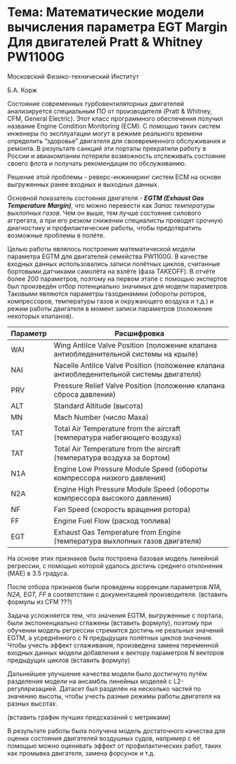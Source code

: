 # Тема: Математические модели вычисления параметра EGT Margin Для двигателей Pratt & Whitney PW1100G

Московский Физико-технический Институт

Б.А. Корж

Состояние современных турбовентиляторных двигателей анализируется специальным ПО от производителя (Pratt & Whitney, CFМ, General Electric). Этот класс программного обеспечения получил название Engine Condition Monitoring (ECM). С помощью таких систем инженеры по эксплуатации могут в режиме реального времени определить “здоровье” двигателя для своевременного обслуживания и ремонта. В результате санкций эти порталы прекратили работу в России и авиакомпании потеряли возможность отслеживать состояние своего флота и получать рекомендации по обслуживанию.

Решение этой проблемы - реверс-инжиниринг систем ECM на основе выгруженных ранее входных и выходных данных.

Основной показатель состояния двигателя - ***EGTM (Exhaust Gas Temperature Margin)***, что можно перевести как *Запас температуры выхлопных газов*. Чем он выше, тем лучше состояние силового аггрегата, а при его резком снижении специалисты проводят срочную диагностику и профилактические работы, чтобы предотвратить возможные проблемы в полёте.

Целью работы являлось построение математической модели параметра EGTM для двигателей семейства PW1100G. В качестве входных данных использовались записи полётных циклов, считанные бортовыми датчиками самолёта на взлёте (фаза TAKEOFF). В отчёте более 200 параметров, поэтому на первом этапе с помощью экспертов был произведён отбор потенциально значимых для модели параметров. Таковыми являются параметры газодинамики (обороты роторов, компрессоров, температуры газов и окружающего воздуха и т.д.) и режим работы двигателя в момент записи параметров (положение некоторых клапанов).  

| Параметр | Расшифровка                          |
|----------|--------------------------------------|
| WAI      | Wing AntiIce Valve Position (положение клапана антиобледенительной системы на крыле)
| NAI      | Nacelle AntiIce Valve Position (положение клапана антиобледенительной системы двигателя)
| PRV      | Pressure Relief Valve Position  (положение клапана сброса давления)
| ALT      | Standard Altitude (высота)
| MN       | Mach Number (число Маха)
| TAT      | Total Air Temperature from the aircraft (температура набегающего воздуха)
| TAT      | Total Air Temperature from the aircraft (температура воздуха за бортом)
| N1A      | Engine Low Pressure Module Speed (обороты компрессора низкого давления)
| N2A      | Engine High Pressure Module Speed (обороты компрессора высокого давления)
| NF       | Fan Speed (скорость вращения ротора)
| FF       | Engine Fuel Flow (расход топлива)
| EGT      | Exhaust Gas Temperature from Engine (температура выхлопных газов двигателя)

На основе этих признаков была построена базовая модель линейной регрессии, с помощью которой удалось достичь среднего отклонения (MAE) в 3.5 градуса.

После отбора признаков были проведены коррекции параметров *N1A, N2A, EGT, FF*  в соответствии с документацией производителя. (вставить формулы из CFM ???)

Задача усложняется тем, что значения EGTM, выгруженные с портала, были экспоненциально сглажены (вставить формулу), поэтому при обучении модель регрессии стремится достичь не реальных значений EGTM, а усреднённого с N предыдущих полётных циклов значения. Чтобы учесть эффект сглаживания, произведена замена переменной входных данных модели добавления к вектору параметров N векторов предыдущих циклов (вставить формулу)

Дальнейшее улучшение качества модели было достигнуто путём разделения модели на ансамбль линейных моделей с L2-регуляризацией. Датасет был разделён на несколько частей по значению высоты, чтобы учесть разные режимы работы двигателя на разных высотах.

(вставить график лучших предсказаний с метриками)

В результате работы была получена модель достаточного качества для оценки состояния двигателей воздушных судов, например с её помощью можно оценивать эффект от профилактических работ, таких как промывка двигателя, замена форсунок и т.д.
